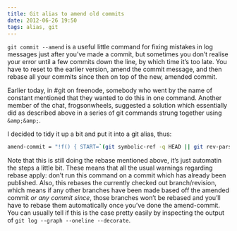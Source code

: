 ```yaml
---
title: Git alias to amend old commits
date: 2012-06-26 19:50
tags: alias, git
---
```


`git commit --amend` is a useful little command for fixing mistakes in log
messages just after you’ve made a commit, but sometimes you don’t realise your
error until a few commits down the line, by which time it’s too late. You have
to reset to the earlier version, amend the commit message, and then rebase all
your commits since then on top of the new, amended commit.

Earlier today, in #git on freenode, somebody who went by the name of constant
mentioned that they wanted to do this in one command. Another member of the
chat, frogsonwheels, suggested a solution which essentially did as described
above in a series of git commands strung together using `&amp;&amp;`.

I decided to tidy it up a bit and put it into a git alias, thus:

``` bash
amend-commit = "!f() { START=`(git symbolic-ref -q HEAD || git rev-parse HEAD) | cut -d"/" -f 3`; git checkout -q $1 && git commit --amend && git rebase --onto HEAD $1 $START; }; f"
```

Note that this is still doing the rebase mentioned above, it’s just automatin
the steps a little bit. These means that all the usual warnings regarding rebase
apply: don’t run this command on a commit which has already been published.
Also, this rebases the currently checked out branch/revision, which means if any
other branches have been made based off the amended commit *or any commit
since*, those branches won’t be rebased and you’ll have to rebase them
automatically once you’ve done the amend-commit. You can usually tell if this
is the case pretty easily by inspecting the output of `git log --graph --oneline
--decorate`.

